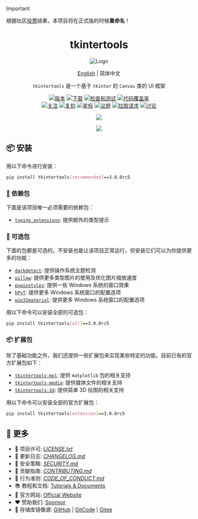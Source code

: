 > [!IMPORTANT]  
> 根据社区[投票](https://github.com/Xiaokang2022/tkintertools/discussions/41)结果，本项目将在正式版的时候**重命名**！

<h1 align="center">tkintertools</h1>

<p align="center"><img src="https://xiaokang2022.github.io/tkintertools/logo.png" alt="Logo" title="Logo" /></p>

<p align="center"><a href="README.md">English</a> | 简体中文</p>

<p align="center">
<code>tkintertools</code> 是一个基于 <code>tkinter</code> 的 <code>Canvas</code> 类的 UI 框架
</p>

<p align="center">
<a href="https://github.com/Xiaokang2022/tkintertools/releases"><img src="https://custom-icon-badges.demolab.com/github/v/release/Xiaokang2022/tkintertools?logo=tag&label=%e7%89%88%e6%9c%ac" alt="版本" title="版本" /></a>
<a href="https://pypistats.org/packages/tkintertools"><img src="https://custom-icon-badges.demolab.com/pypi/dm/tkintertools?logo=download&label=%e4%b8%8b%e8%bd%bd" alt="下载" title="下载" /></a>
<a href="https://github.com/Xiaokang2022/tkintertools/actions"><img src="https://custom-icon-badges.demolab.com/github/actions/workflow/status/Xiaokang2022/tkintertools/python-package.yml?logo=play&label=%e6%a3%80%e6%9f%a5%e5%92%8c%e6%b5%8b%e8%af%95" alt="检查和测试" title="检查和测试"/></a>
<a href="https://codecov.io/gh/Xiaokang2022/tkintertools"><img src="https://img.shields.io/codecov/c/github/Xiaokang2022/tkintertools?logoColor=white&logo=codecov&label=%e4%bb%a3%e7%a0%81%e8%a6%86%e7%9b%96%e7%8e%87" alt="代码覆盖率" title="代码覆盖率"></a>
<br/>
<a href="https://github.com/Xiaokang2022/tkintertools/watchers"><img src="https://custom-icon-badges.demolab.com/github/watchers/Xiaokang2022/tkintertools?style=flat&logo=eye&label=%e5%85%b3%e6%b3%a8" alt="关注" title="关注" /></a>
<a href="https://github.com/Xiaokang2022/tkintertools/forks"><img src="https://custom-icon-badges.demolab.com/github/forks/Xiaokang2022/tkintertools?style=flat&logo=repo-forked&label=%e5%a4%8d%e5%88%bb" alt="复刻" title="复刻" /></a>
<a href="https://github.com/Xiaokang2022/tkintertools/stargazers"><img src="https://custom-icon-badges.demolab.com/github/stars/Xiaokang2022/tkintertools?color=gold&style=flat&logo=star&label=%e6%98%9f%e6%a0%87" alt="星标" title="星标" /></a>
<a href="https://github.com/Xiaokang2022/tkintertools/issues"><img src="https://custom-icon-badges.demolab.com/github/issues/Xiaokang2022/tkintertools?logo=issue-opened&label=%e8%ae%ae%e9%a2%98" alt="议题" title="议题" /></a>
<a href="https://github.com/Xiaokang2022/tkintertools/pulls"><img src="https://custom-icon-badges.demolab.com/github/issues-pr/Xiaokang2022/tkintertools?logo=git-pull-request&label=%e6%8b%89%e5%8f%96%e8%af%b7%e6%b1%82" alt="拉取请求" title="拉取请求" /></a>
<a href="https://github.com/Xiaokang2022/tkintertools/discussions"><img src="https://custom-icon-badges.demolab.com/github/discussions/Xiaokang2022/tkintertools?logo=comment-discussion&label=%e8%ae%a8%e8%ae%ba" alt="讨论" title="讨论" /></a>
</p>

<p align="center">
<a href="https://github.com/Xiaokang2022/tkintertools/pulse"><img src="https://repobeats.axiom.co/api/embed/ab8fae686a5a96f91fa71c40c53c189310924f5e.svg" /></a>
</p>

<p align="center">
    <a href="https://star-history.com/#Xiaokang2022/tkintertools&Date">
        <picture>
            <source media="(prefers-color-scheme: dark)" srcset="https://api.star-history.com/svg?repos=Xiaokang2022/tkintertools&type=Date&theme=dark" />
            <source media="(prefers-color-scheme: light)" srcset="https://api.star-history.com/svg?repos=Xiaokang2022/tkintertools&type=Date" />
            <img src="https://api.star-history.com/svg?repos=Xiaokang2022/tkintertools&type=Date" />
        </picture>
    </a>
</p>

## 📦 安装

用以下命令进行安装：

```bash
pip install tkintertools[recommended]==3.0.0rc5
```

### 📌 依赖包

下面是该项目唯一必须需要的依赖包：

* [`typing_extensions`](https://github.com/python/typing_extensions): 提供额外的类型提示

### 🎨 可选包

下面的包都是可选的，不安装也能让该项目正常运行，但安装它们可以为你提供更多的功能：

* [`darkdetect`](https://github.com/albertosottile/darkdetect): 提供操作系统主题检测
* [`pillow`](https://github.com/python-pillow/Pillow): 提供更多类型图片的使用及优化图片缩放速度
* [`pywinstyles`](https://github.com/Akascape/py-window-styles): 提供一些 Windows 系统的窗口效果
* [`hPyT`](https://github.com/Zingzy/hPyT): 提供更多 Windows 系统窗口的配置选项
* [`win32material`](https://github.com/littlewhitecloud/win32style): 提供更多 Windows 系统窗口的配置选项

用以下命令可以安装全部的可选包：

```bash
pip install tkintertools[all]==3.0.0rc5
```

### 📦 扩展包

除了基础功能之外，我们还提供一些扩展包来实现某些特定的功能。目前已有的官方扩展包如下：

* [`tkintertools-mpl`](https://github.com/Xiaokang2022/tkintertools-mpl): 提供 `matplotlib` 包的相关支持
* [`tkintertools-media`](https://github.com/Xiaokang2022/tkintertools-media): 提供媒体文件的相关支持
* [`tkintertools-3d`](https://github.com/Xiaokang2022/tkintertools-3d): 提供简单 3D 绘图的相关支持

用以下命令可以安装全部的官方扩展包：

```bash
pip install tkintertools[extension]==3.0.0rc5
```

## 👀 更多

* 📑 项目许可: [*LICENSE.txt*](LICENSE.txt)
* 📘 更新日志: [*CHANGELOG.md*](CHANGELOG.md)
* 📕 安全策略: [*SECURITY.md*](SECURITY.md)
* 📗 贡献指南: [*CONTRIBUTING.md*](CONTRIBUTING.md)
* 📙 行为准则: [*CODE_OF_CONDUCT.md*](CODE_OF_CONDUCT.md)
* 📚 教程和文档: [Tutorials & Documents](https://xiaokang2022.github.io/tkintertools-docs/)
* 🎉 官方网站: [Official Website](https://xiaokang2022.github.io/tkintertools/)
* ❤️ 赞助我们: [Sponsor](https://xiaokang2022.github.io/tkintertools/Sponsor/)
* 🚀 存储库镜像源:
[GitHub](https://github.com/Xiaokang2022/tkintertools) |
[GitCode](https://gitcode.com/Xiaokang2022/tkintertools) |
[Gitee](https://gitee.com/Xiaokang2022/tkintertools)
